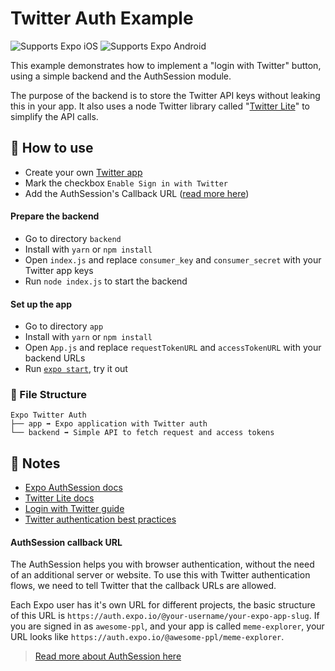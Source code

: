 # Twitter Auth Example

<p>
  <!-- iOS -->
  <img alt="Supports Expo iOS" longdesc="Supports Expo iOS" src="https://img.shields.io/badge/iOS-4630EB.svg?style=flat-square&logo=APPLE&labelColor=999999&logoColor=fff" />
  <!-- Android -->
  <img alt="Supports Expo Android" longdesc="Supports Expo Android" src="https://img.shields.io/badge/Android-4630EB.svg?style=flat-square&logo=ANDROID&labelColor=A4C639&logoColor=fff" />
</p>

This example demonstrates how to implement a "login with Twitter" button, using a simple backend and the AuthSession module.

The purpose of the backend is to store the Twitter API keys without leaking this in your app. It also uses a node Twitter library called "[Twitter Lite](https://github.com/draftbit/twitter-lite)" to simplify the API calls.

## 🚀 How to use

- Create your own [Twitter app](https://developer.twitter.com/en/apps/create)
- Mark the checkbox `Enable Sign in with Twitter`
- Add the AuthSession's Callback URL ([read more here](#authsession-callback-url))

#### Prepare the backend

- Go to directory `backend`
- Install with `yarn` or `npm install`
- Open `index.js` and replace `consumer_key` and `consumer_secret` with your Twitter app keys
- Run `node index.js` to start the backend

#### Set up the app

- Go to directory `app`
- Install with `yarn` or `npm install`
- Open `App.js` and replace `requestTokenURL` and `accessTokenURL` with your backend URLs
- Run [`expo start`](https://docs.expo.io/versions/latest/workflow/expo-cli/), try it out

### 📁 File Structure

```
Expo Twitter Auth
├── app ➡️ Expo application with Twitter auth
└── backend ➡️ Simple API to fetch request and access tokens
```

## 📝 Notes

- [Expo AuthSession docs](https://docs.expo.io/versions/latest/sdk/auth-session/)
- [Twitter Lite docs](https://github.com/draftbit/twitter-lite)
- [Login with Twitter guide](https://developer.twitter.com/en/docs/basics/authentication/guides/log-in-with-twitter)
- [Twitter authentication best practices](https://developer.twitter.com/en/docs/basics/authentication/guides/authentication-best-practices)

#### AuthSession callback URL

The AuthSession helps you with browser authentication, without the need of an additional server or website. To use this with Twitter authentication flows, we need to tell Twitter that the callback URLs are allowed.

Each Expo user has it's own URL for different projects, the basic structure of this URL is `https://auth.expo.io/@your-username/your-expo-app-slug`. If you are signed in as `awesome-ppl`, and your app is called `meme-explorer`, your URL looks like `https://auth.expo.io/@awesome-ppl/meme-explorer`.

> [Read more about AuthSession here](https://docs.expo.io/versions/latest/sdk/auth-session/)
